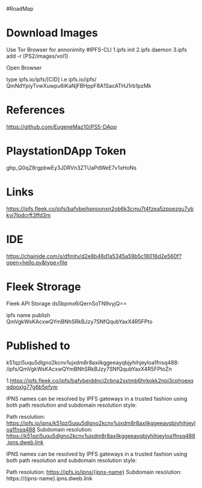 #RoadMap

# Download Images
Use Tor Browser for annonimity
#IPFS-CLI
        1.ipfs init
        2.ipfs daemon
        3.ipfs add -r [PS2/images/vol1]
        
  Open Browser 
  
  type ipfs.io/ipfs/[CID]
  i.e ipfs.io/ipfs/ QmNdYpiyTvwXuwpu6iKaNjFBHppF8A1SacATHJ1rb1pzMk
        

# References

https://github.com/EugeneMaz10/PS5-DApp

# PlaystationDApp Token

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


# Links
https://ipfs.fleek.co/ipfs/bafybeihpnoonxn2ob6k3cmu7t4fzea5zppezgu7ybkvj7lpdcrft3ffd3m

# IDE
https://chainide.com/s/dfinity/d2e8b46d1a5345a59b5c18016d2e560f?open=hello.py&type=file

# Fleek Strorage

Fleek API Storage
ds5bpmx6iQernSoTN9vyjQ==


ipfs name publish QmVgkWsKAcxwQYmBNhSRkBJzy7SNfQqubYaxX4R5FPto

# Published to

k51qzi5uqu5dlgno2kcnv1ujxdm8r8axilkggeeayqbjyhihjeyloa1fnsq488: /ipfs/QmVgkWsKAcxwQYmBNhSRkBJzy7SNfQqubYaxX4R5FPtoZn

1.https://ipfs.fleek.co/ipfs/bafybeiddncj2cbna2sxtmb6hrkokk2npi3cphoexqqdpoxlg77g6b5efym

IPNS names can be resolved by IPFS gateways in a trusted fashion using both path resolution and subdomain resolution style:

Path resolution: https://ipfs.io/ipns/k51qzi5uqu5dlgno2kcnv1ujxdm8r8axilkggeeayqbjyhihjeyloa1fnsq488
Subdomain resolution: https://k51qzi5uqu5dlgno2kcnv1ujxdm8r8axilkggeeayqbjyhihjeyloa1fnsq488.ipns.dweb.link

IPNS names can be resolved by IPFS gateways in a trusted fashion using both path resolution and subdomain resolution style:

Path resolution: https://ipfs.io/ipns/{ipns-name}
Subdomain resolution: https://{ipns-name}.ipns.dweb.link

